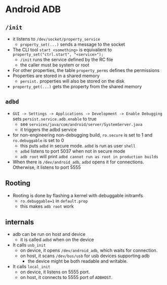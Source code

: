 Android ADB
===========

## `/init`

- it listens to `/dev/socket/property_service`
  - `property_set(...)` sends a message to the socket
- The CLI tool `start <something>` is equivalient to
  `property_set("ctrl.start", "<service>");`
  - `/init` runs the service defined by the RC file
  - the caller must be system or root
- For other properties, the table `property_perms` defines the permissions
- Properties are stored in a shared memory
  - `persist.` properties will also be stored on the disk
- `property_get(...)` gets the property from the shared memory

## `adbd`

- `GUI -> Settings -> Applications -> Development -> Enable Debugging` sets
  `persist.service.adb.enable` to true
  - see `services/java/com/android/server/SystemServer.java`
  - it triggers the adbd service
- for non-engineering non-debugging build, `ro.secure` is set to 1 and
  `ro.debuggable` is set to 0
  - this puts `adbd` in secure mode.  `adbd` is run as user `shell`
  - `adbd` listens to port 5037 when not in secure mode
  - `adb root` will print `adbd cannot run as root in production builds`
- When there is `/dev/android_adb`, `adbd` opens it for connections.  Otherwise,
  it listens to port 5555

## Rooting

- Rooting is done by flashing a kernel with debuggable initramfs
  - `ro.debuggable=1` in `default.prop`
  - this makes `adb root` work

## internals

- adb can be run on host and device
  - it is called `adbd` when on the device
- It calls `usb_init`
  - on device, it opens `/dev/android_adb`, which waits for connection.
  - on host, it scans `/dev/bus/usb` for usb devices supporting adb
    - the device might be both readable and writable.
- It calls `local_init`
  - on device, it listens on 5555 port.
  - on host, it connects to 5555 port of `ADBHOST`.
